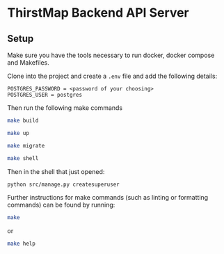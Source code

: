 # ThirstMap Backend API Server

## Setup

Make sure you have the tools necessary to run docker, docker compose and Makefiles.

Clone into the project and create a `.env` file and add the following details:

```
POSTGRES_PASSWORD = <password of your choosing>
POSTGRES_USER = postgres
```

Then run the following make commands

```bash
make build
```

```bash
make up
```

```bash
make migrate
```

```bash
make shell
```

Then in the shell that just opened:

```bash
python src/manage.py createsuperuser
```

Further instructions for make commands (such as linting or formatting commands) can be found by running:

```bash
make
```

or

```bash
make help
```